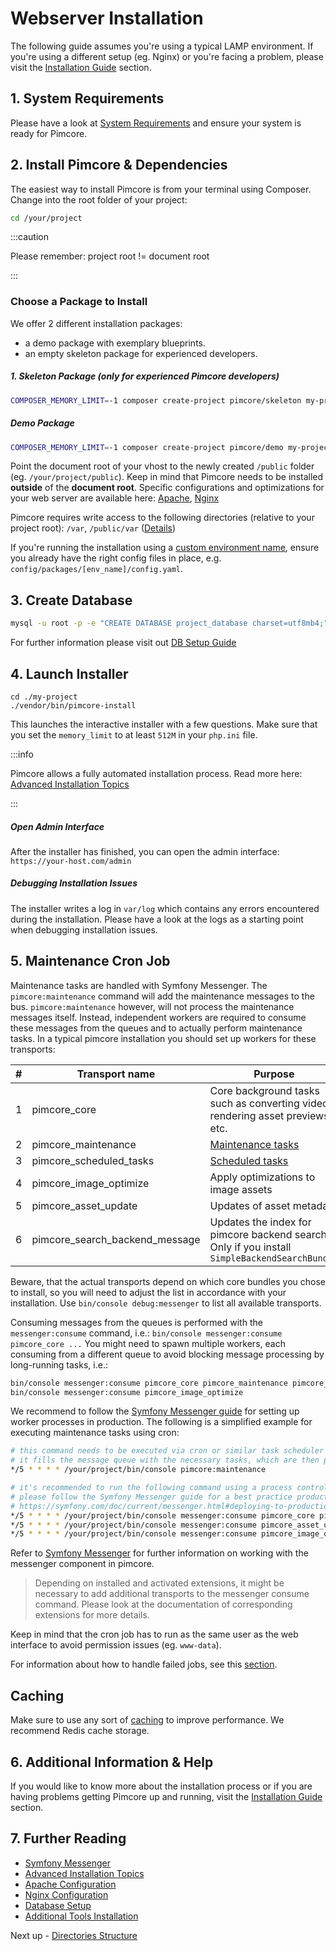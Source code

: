 # Webserver Installation

The following guide assumes you're using a typical LAMP environment. If you're using a different setup (eg. Nginx) or you're facing a problem, please visit the [Installation Guide](../../23_Installation_and_Upgrade/README.md) section.

## 1. System Requirements

Please have a look at [System Requirements](../../23_Installation_and_Upgrade/01_System_Requirements.md) and ensure your system is ready for Pimcore.

## 2. Install Pimcore & Dependencies

The easiest way to install Pimcore is from your terminal using Composer.
Change into the root folder of your project:
  
```bash
cd /your/project
```

:::caution

Please remember: project root != document root

:::

### Choose a Package to Install
We offer 2 different installation packages: 
* a demo package with exemplary blueprints.
* an empty skeleton package for experienced developers.

##### 1. Skeleton Package (only for experienced Pimcore developers)
```bash
COMPOSER_MEMORY_LIMIT=-1 composer create-project pimcore/skeleton my-project
```

##### Demo Package
```bash
COMPOSER_MEMORY_LIMIT=-1 composer create-project pimcore/demo my-project
```

Point the document root of your vhost to the newly created `/public` folder (eg. `/your/project/public`).
Keep in mind that Pimcore needs to be installed **outside** of the **document root**.
Specific configurations and optimizations for your web server are available here:
[Apache](../../23_Installation_and_Upgrade/03_System_Setup_and_Hosting/01_Apache_Configuration.md),
[Nginx](../../23_Installation_and_Upgrade/03_System_Setup_and_Hosting/02_Nginx_Configuration.md)

Pimcore requires write access to the following directories (relative to your project root): `/var`, `/public/var` ([Details](../../23_Installation_and_Upgrade/03_System_Setup_and_Hosting/03_File_Permissions.md))

If you're running the installation using a [custom environment name](../../21_Deployment/03_Configuration_Environments.md), ensure you already have the right config files in place, e.g. `config/packages/[env_name]/config.yaml`. 

## 3. Create Database

```bash
mysql -u root -p -e "CREATE DATABASE project_database charset=utf8mb4;"
```

For further information please visit out [DB Setup Guide](../../23_Installation_and_Upgrade/03_System_Setup_and_Hosting/05_DB_Setup.md)

## 4. Launch Installer

```
cd ./my-project
./vendor/bin/pimcore-install
```

This launches the interactive installer with a few questions. Make sure that you set the `memory_limit` to at least `512M` in your `php.ini` file.   

:::info

 Pimcore allows a fully automated installation process. Read more here: [Advanced Installation Topics](../02_Advanced_Installation_Topics/README.md)

:::

##### Open Admin Interface
After the installer has finished, you can open the admin interface: `https://your-host.com/admin`

##### Debugging Installation Issues

The installer writes a log in `var/log` which contains any errors encountered during the installation. Please have a look at the logs as a starting point when debugging installation issues.


## 5. Maintenance Cron Job

Maintenance tasks are handled with Symfony Messenger. The `pimcore:maintenance` command will add the maintenance
messages to the bus. `pimcore:maintenance` however, will not process the maintenance messages itself. Instead,
independent workers are required to consume these messages from the queues and to actually perform maintenance tasks.
In a typical pimcore installation you should set up workers for these transports:

| # | Transport name                 | Purpose                                                                                       |
|---|--------------------------------|-----------------------------------------------------------------------------------------------|
| 1 | pimcore_core                   | Core background tasks such as converting videos, rendering asset previews, etc.               |
| 2 | pimcore_maintenance            | [Maintenance tasks](../../20_Extending_Pimcore/16_Maintenance_Tasks.md)                       |
| 3 | pimcore_scheduled_tasks        | [Scheduled tasks](../../18_Tools_and_Features/03_Scheduling.md)                               |
| 4 | pimcore_image_optimize         | Apply optimizations to image assets                                                           |
| 5 | pimcore_asset_update           | Updates of asset metadata                                                                     |
| 6 | pimcore_search_backend_message | Updates the index for pimcore backend search. Only if you install `SimpleBackendSearchBundle` |

Beware, that the actual transports depend on which core bundles you chose to install, so you will need to adjust the list
in accordance with your installation. Use `bin/console debug:messenger` to list all available transports.

Consuming messages from the queues is performed with the `messenger:consume` command, i.e.: `bin/console messenger:consume pimcore_core ...`
You might need to spawn multiple workers, each consuming from a different queue to avoid blocking message processing by long-running tasks,
i.e.:

```bash
bin/console messenger:consume pimcore_core pimcore_maintenance pimcore_scheduled_tasks pimcore_search_backend_message pimcore_asset_update
bin/console messenger:consume pimcore_image_optimize
```

We recommend to follow the [Symfony Messenger guide](https://symfony.com/doc/current/messenger.html#deploying-to-production) for setting up
worker processes in production. The following is a simplified example for executing maintenance tasks using cron:

```bash
# this command needs to be executed via cron or similar task scheduler
# it fills the message queue with the necessary tasks, which are then processed by messenger:consume
*/5 * * * * /your/project/bin/console pimcore:maintenance

# it's recommended to run the following command using a process control system like Supervisor
# please follow the Symfony Messenger guide for a best practice production setup: 
# https://symfony.com/doc/current/messenger.html#deploying-to-production
*/5 * * * * /your/project/bin/console messenger:consume pimcore_core pimcore_maintenance pimcore_scheduled_tasks pimcore_search_backend_message --time-limit=300
*/5 * * * * /your/project/bin/console messenger:consume pimcore_asset_update --time-limit=300
*/5 * * * * /your/project/bin/console messenger:consume pimcore_image_optimize --time-limit=300
```

Refer to [Symfony Messenger](../02_Advanced_Installation_Topics/01_Symfony_Messenger.md) for further information on working
with the messenger component in pimcore.

> Depending on installed and activated extensions, it might be necessary to add additional transports to the messenger consume command. Please look at the documentation of corresponding extensions for more details. 

Keep in mind that the cron job has to run as the same user as the web interface to avoid permission issues (eg. `www-data`).

For information about how to handle failed jobs, see this [section](../02_Advanced_Installation_Topics/01_Symfony_Messenger.md).

## Caching
Make sure to use any sort of [caching](https://pimcore.com/docs/platform/Pimcore/Development_Tools_and_Details/Cache/) to improve performance. We recommend Redis cache storage.

## 6. Additional Information & Help

If you would like to know more about the installation process or if you are having problems getting Pimcore up and running, visit the [Installation Guide](../../23_Installation_and_Upgrade/README.md) section.

## 7. Further Reading

- [Symfony Messenger](../02_Advanced_Installation_Topics/01_Symfony_Messenger.md)
- [Advanced Installation Topics](../02_Advanced_Installation_Topics/README.md)
- [Apache Configuration](../../23_Installation_and_Upgrade/03_System_Setup_and_Hosting/01_Apache_Configuration.md)
- [Nginx Configuration](../../23_Installation_and_Upgrade/03_System_Setup_and_Hosting/02_Nginx_Configuration.md)
- [Database Setup](../../23_Installation_and_Upgrade/03_System_Setup_and_Hosting/05_DB_Setup.md)
- [Additional Tools Installation](../../23_Installation_and_Upgrade/03_System_Setup_and_Hosting/06_Additional_Tools_Installation.md)

Next up - [Directories Structure](../03_Directory_Structure.md)
